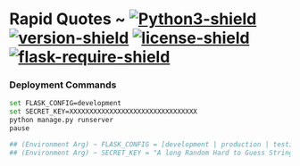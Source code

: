 # Rapid Quotes ~ [![Python3-shield]](https://www.python.org/) [![version-shield]]() [![license-shield]]() [![flask-require-shield]]()

### Deployment Commands
``` bash
set FLASK_CONFIG=development
set SECRET_KEY=XXXXXXXXXXXXXXXXXXXXXXXXXXXXXXXX
python manage.py runserver
pause
```

```bash
## (Environment Arg) ~ FLASK_CONFIG = [development | production | testing]  (View - ./core/config.py)
## (Environment Arg) ~ SECRET_KEY = "A long Random Hard to Guess String (Symbols/Alpha/Numbers) (View - ./core/config.py)
```

[version-shield]: https://img.shields.io/badge/version---dev-yellowgreen.svg "dev"
[Python3-shield]: https://img.shields.io/badge/Python3%2B-3.6-blue.svg "Python3+"
[license-shield]: https://img.shields.io/badge/license-Apache%202.0-lightgrey.svg "License"
[flask-require-shield]: https://img.shields.io/badge/requires-Flask%201.0%2B-yellow.svg "Flask"